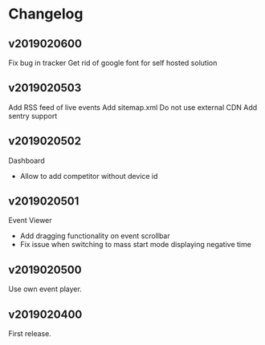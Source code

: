Changelog
=========

v2019020600
-----------

Fix bug in tracker
Get rid of google font for self hosted solution


v2019020503
-----------

Add RSS feed of live events
Add sitemap.xml
Do not use external CDN
Add sentry support


v2019020502
-----------

Dashboard
- Allow to add competitor without device id


v2019020501
-----------

Event Viewer
- Add dragging functionality on event scrollbar
- Fix issue when switching to mass start mode displaying negative time

v2019020500
-----------

Use own event player.


v2019020400
-----------

First release.
